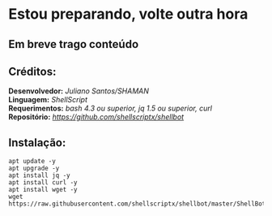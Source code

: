 # Estou preparando, volte outra hora
## Em breve trago conteúdo


## Créditos:
**Desenvolvedor:** _Juliano Santos/SHAMAN_ <br/>
**Linguagem:** _ShellScript_<br/>
**Requerimentos:** _bash 4.3 ou superior, jq 1.5 ou superior, curl_<br/>
**Repositório:** _https://github.com/shellscriptx/shellbot_


## Instalação:
```
apt update -y
apt upgrade -y
apt install jq -y
apt install curl -y
apt install wget -y
wget https://raw.githubusercontent.com/shellscriptx/shellbot/master/ShellBot.sh
```

<b></b> <i></i>

